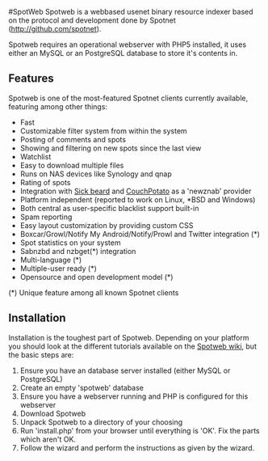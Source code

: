 #SpotWeb
Spotweb is a webbased usenet binary resource indexer based on the protocol and development done by Spotnet (http://github.com/spotnet).

Spotweb requires an operational webserver with PHP5 installed, it uses either an MySQL or an PostgreSQL database to store it's contents in. 

## Features
Spotweb is one of the most-featured Spotnet clients currently available, featuring among other things:

* Fast
* Customizable filter system from within the system
* Posting of comments and spots
* Showing and filtering on new spots since the last view
* Watchlist
* Easy to download multiple files
* Runs on NAS devices like Synology and qnap
* Rating of spots
* Integration with [Sick beard](http://www.sickbeard.com) and [CouchPotato](http://couchpotatoapp.com/) as a 'newznab' provider
* Platform independent (reported to work on Linux, *BSD and Windows)
* Both central as user-specific blacklist support built-in
* Spam reporting
* Easy layout customization by providing custom CSS
* Boxcar/Growl/Notify My Android/Notify/Prowl and Twitter integration (*)
* Spot statistics on your system
* Sabnzbd and nzbget(*) integration
* Multi-language (*) 
* Multiple-user ready (*)
* Opensource and open development model (*)

(*) Unique feature among all known Spotnet clients

## Installation
Installation is the toughest part of Spotweb. Depending on your platform you should look at the different tutorials available on the [Spotweb wiki](https://github.com/spotweb/spotweb/wiki), but the basic steps are:

1. Ensure you have an database server installed (either MySQL or PostgreSQL)
2. Create an empty 'spotweb' database
3. Ensure you have a webserver running and PHP is configured for this webserver
3. Download Spotweb 
4. Unpack Spotweb to a directory of your choosing
5. Run 'install.php' from your browser until everything is 'OK'. Fix the parts which aren't OK.
6. Follow the wizard and perform the instructions as given by the wizard.
